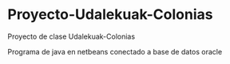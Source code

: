 # Proyecto-Udalekuak-Colonias
Proyecto de clase Udalekuak-Colonias

Programa de java en netbeans conectado a base de datos oracle
